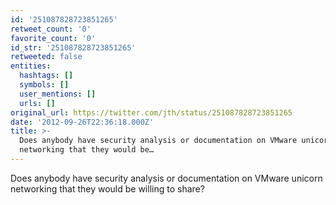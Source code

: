 ```yaml
---
id: '251087828723851265'
retweet_count: '0'
favorite_count: '0'
id_str: '251087828723851265'
retweeted: false
entities:
  hashtags: []
  symbols: []
  user_mentions: []
  urls: []
original_url: https://twitter.com/jth/status/251087828723851265
date: '2012-09-26T22:36:18.000Z'
title: >-
  Does anybody have security analysis or documentation on VMware unicorn
  networking that they would be…
---
```


Does anybody have security analysis or documentation on VMware unicorn networking that they would be willing to share?